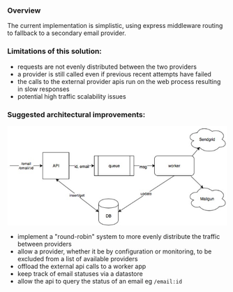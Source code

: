 ### Overview
The current implementation is simplistic, using express middleware routing to fallback to a secondary email provider.  

### Limitations of this solution:
- requests are not evenly distributed between the two providers
- a provider is still called even if previous recent attempts have failed 
- the calls to the external provider apis run on the web process resulting in slow responses
- potential high traffic scalability issues

### Suggested architectural improvements:
![archtecture](/architecture.jpg?raw=true "Proposed Changes")
- implement a "round-robin" system to more evenly distribute the traffic between providers
- allow a provider, whether it be by configuration or monitoring, to be excluded from a list of available providers
- offload the external api calls to a worker app
- keep track of email statuses via a datastore
- allow the api to query the status of an email eg `/email:id`

